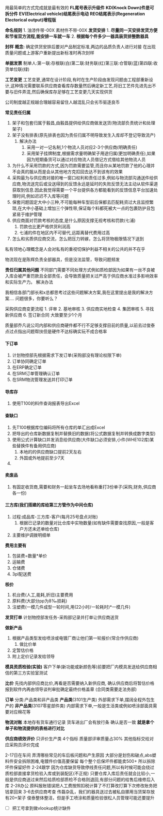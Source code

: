 用最简单的方式完成就是最有效的
**FL尾号表示升级件**
**KD(Knock Down)件是可拆分件**
**EV(Electrical vehicle)结尾表示电动**
**REO结尾表示(Regeneration Electorical output)增程版**

**命名规则**
	1. 油漆件带-00X   素材件不带-00X
**发货安排**
	1. **尽量同一天安排发货方便和节省双方流程,能安排一车就一车**
	2. **根据每个件多少一器具装货排整数器具**

**封样**
	**概念:**
		确定供货安排后要对产品制定标准,两边的品质负责人进行对接
	在出现质量问题或上游客户重新提出新标准时再次封样

**单据发票**
制单人:第一联:存根联(白)第二联:财务联(红)第三联:仓管联(蓝)第四联:收货单位联(绿)

**工艺变更**
	工艺变更,通常在设计阶段,有时在生产阶段由发现问题由工程部重新设计,这种情况需要联系供应商查看库存数量然后确定新工艺,将旧工艺件先进先出不要与旧件弄混,然后确保库存足够在工艺变更几天实现供货

公司制度越正规越合理越容易留住人越混乱只会劣币驱逐良币

**常见责任归属**
1. 架子和包套归属于毅昌,由毅昌提供给供应商做发送货(物流部负责统计和处理架子)
2. 架子没有排表(原先排表也因为责任归属不明导致发生入库却不登记导致流产)
	1. 解决办法
		1. 采用一对一记名制,1个物流人员对应2-3个供应商(明确责任)
		1. 采用架子挂牌制度,根据需求量明确架子用途归属(更加明确责任),如果因为短期备货可以通过对应物流人员借记方式借给其他物流人员
3. 为什么不采用罚款的方式,因为罚款需要监管,而且你从某地罚款了他的心理并不会真的服从而是会从其他地方克扣回去达不到该有的效果
4. 采购最为与供应商对接的唯一窗口权利和责任过多,例如与物流部沟通送件给供应商,物流送完后或没送得到的反馈永远是延时的失败反馈无法主动从软件渠道获取到信息.因此我觉得需要一个平台提供各方都能看到的反馈信息平台加速处理时间,例如迟迟不入库等问题
5. 保套问题固定大中小三种,不可能每种车型前后保都去匹配耗资过大且监控繁琐,在大中小基础上增加三个弹性带,保证每个料都死被大一点的包裹防护且包紧易于维护管理
6. 供应商面对罚款考核的态度,是什么原因支撑无视考核和罚款(七浦)
	1. 罚款也比更严格供货利润高
	2. 七浦的件在地区内不可替代,远距离替代费用过高
7. 怎么和劣质供应商交流，怎么把压力转嫁，怎么将货物极限情况下送到



私有领地心理概念是人会对私有的重视切保护利益不相关的公共的并不在乎

物流现在是陈辉负责全部器具，但是没法监管，导致问题频发


**责任归属其他问题**
	不同部门需要不同处理方式例如质检部因为如果有一丝不良被入库会被严重罚款且全部责任，会导致质量把关过严高于供应商水准过多影响效率和实际生产力。
	解决办法
		

我相信各部门部长和x总都思考过这些问题解决方案,我在这里提出是我的解决方案....
问题很多，你要听么？

采购供应商变更流程
	1. 评审
	2. 基地审核
	3. 供应商实地检查
	4. 集团审核
	5. 寻找新供应商
	6. 签订新合同
	大致要至少1个月


质量部乔凡说公司内部和供应商硬件都不行不足够支撑目前的质量,以前去过俊泰点过点指出问题帮扶但是硬件不达标确实玩不成合格率















#### 下订单
1. 计划物控部先根据需求下发订单(采购部没有理论权限下单)
2. 订单协同确定订单
3. 在ERP确定订单
4. 在SRM订单管理确认订单
5. 在SRM物流管理发送并打印订单
#### 导库存
1. 使用T100的料件查询报表导出Excel
#### 查缺口
1. 先T100根据库位编码将所有仓库的单汇出成Excel
2. 把导出的仓库新数据复制并替换旧的数据(将公式数据复制并转换成数字类型)
3. 使用公式计算缺口并发消息给供应商(大件缺口必须安排,小件(WHE102库)某些替换件有备用供应商)
	1. 本地的的供应商缺口提前2天左右
	2. 外国或外地提前至少7天
4. 
#### 卖废品
1. 有固定收货商,需要和财务一起坐车去场地看称重打3份单子(采购,财务,供应商各一份)
#### 三方库(我们搭建的库给第三方管作为中间仓库)
1. 过程:成品库-三方库-客户(每月25号盘点对账)
	1. 根据已记录的数量对比仓库中实物数量(如有缺件需要查找原因,一般是客户方还未还单给仓库)
2. 主要维护调拨明细单

**费用主要有**
1. 包装费=数量\*单价
2. 运输费
3. 仓储费
4. 3pl配送费

**核价**
1. 机台费(人工,能耗,折旧)主要费用
2. 原料费(大部分pp为8‰损耗)
3. 注塑费(一模几件成型一轮时间,用(22小时/一轮耗时)\*一模几件)

**发货打单**
计划物控部发任务-采购部记录并打单让供应商送货

**做新产品**
1. 根据产品类型发给喷涂或电镀厂商让他们第一轮报价(常合作供应商)
	1. 做比价单
2. 定暂估价格
3. 附上定价记录发给领导

**模具资质检验(实验)**
	客户下单(新功能或新颜色等)前要把厂内模具发送给供应商相信的第三方实验室测试

**比价**
先找内部供应商比价,再看是否需要纳入新供应商,
确认供应商后将暂估价格报到软件内再由领导谈判审批确定最终价格盖章
(合同类需要走法务部)

**订单**
	分类:产品类和非产品类
		**产品类**(3101生产类)
			外部需求下单,摆阔全程外包生产的
		**非产品类**(3107零星部件类)
			内部需求下单,一般是生活类或例如喷涂部面具需要对应棉花等

**物流对账**
	本地存有货车通行记录
	货车进出厂会有放行条
	确认是否一致
	**就是拿个单子和物流提供的表格进行对比**

**供应商绩效评价**
	只评价生产类
	4个指标
	质量部评审质量占30%
	其他指标交给对应采购员评价完成


2-17日在车间
	弄清哪些常见的车后板问题和产生原因 大部分是划伤和破点,abs塑料件安全拆除困难,电镀件价值高要保留 每个整个后保坏件都能卖500+ 所以拆除坏件保留好件
2-24跟学
	因为仓库缺货导致停线责任问题,所以有时候可能会绕过质检部直接拿货检验入库或到装配区(不正规)
	只要仓库入库后责任就会比较小,一般是供应商送过来然后给质检部质检不合格则退回,有部分问题的给售后维修后入库
2-28办公
	原料报账错误把人工费按照扣税计算了不打算改打算下次修改账务把钱拿回来
3-6去供应商考查
	传磊杂乱，我们的器具送过去被私自挪用当货架存放有20+架子
	俊泰整体整洁，但是手工喷涂和质量检验很松人员管理可能还要提升
- [ ] 把工号拿到做vlookup统计缺件






